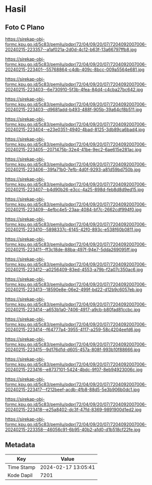 # Hasil

## Foto C Plano

https://sirekap-obj-formc.kpu.go.id/5c83/pemilu/pdpr/72/04/09/20/07/7204092007006-20240215-223357--a1af021a-2d0d-4c12-b63f-13a66797ffb8.jpg

https://sirekap-obj-formc.kpu.go.id/5c83/pemilu/pdpr/72/04/09/20/07/7204092007006-20240215-223401--55768864-c4db-409c-8bcc-009a5564e681.jpg

https://sirekap-obj-formc.kpu.go.id/5c83/pemilu/pdpr/72/04/09/20/07/7204092007006-20240215-223403--6e730910-5f3b-4fea-84d4-c4cba27bc642.jpg

https://sirekap-obj-formc.kpu.go.id/5c83/pemilu/pdpr/72/04/09/20/07/7204092007006-20240215-223403--d9681add-b493-488f-905b-39a64cf8b511.jpg

https://sirekap-obj-formc.kpu.go.id/5c83/pemilu/pdpr/72/04/09/20/07/7204092007006-20240215-223404--e23e0351-4940-4bad-8125-3db89ca6bad4.jpg

https://sirekap-obj-formc.kpu.go.id/5c83/pemilu/pdpr/72/04/09/20/07/7204092007006-20240215-223405--2071475b-32e4-41be-9ec2-6ae615e281ac.jpg

https://sirekap-obj-formc.kpu.go.id/5c83/pemilu/pdpr/72/04/09/20/07/7204092007006-20240215-223406--39fa71b0-7efb-4d0f-9293-a81d59bd750b.jpg

https://sirekap-obj-formc.kpu.go.id/5c83/pemilu/pdpr/72/04/09/20/07/7204092007006-20240215-223407--b4d90b26-e3cc-4a25-898d-feb8d8d9ed15.jpg

https://sirekap-obj-formc.kpu.go.id/5c83/pemilu/pdpr/72/04/09/20/07/7204092007006-20240215-223409--4efbc4e5-23aa-4084-bf7c-2662cdf994f0.jpg

https://sirekap-obj-formc.kpu.go.id/5c83/pemilu/pdpr/72/04/09/20/07/7204092007006-20240215-223410--5898337c-6145-42f0-893c-e538f60b0811.jpg

https://sirekap-obj-formc.kpu.go.id/5c83/pemilu/pdpr/72/04/09/20/07/7204092007006-20240215-223411--ff3c18de-88ba-497f-94e7-5dda269095ff.jpg

https://sirekap-obj-formc.kpu.go.id/5c83/pemilu/pdpr/72/04/09/20/07/7204092007006-20240215-223412--a0256409-83ed-4553-a79b-f2a07c350ac6.jpg

https://sirekap-obj-formc.kpu.go.id/5c83/pemilu/pdpr/72/04/09/20/07/7204092007006-20240215-223413--18590e8e-06e2-499f-bd22-d12b9c6057eb.jpg

https://sirekap-obj-formc.kpu.go.id/5c83/pemilu/pdpr/72/04/09/20/07/7204092007006-20240215-223414--a653b1a0-7406-4917-a9cb-b80fad81ccbc.jpg

https://sirekap-obj-formc.kpu.go.id/5c83/pemilu/pdpr/72/04/09/20/07/7204092007006-20240215-223414--f64777a4-3955-4117-a259-58c4204eefd6.jpg

https://sirekap-obj-formc.kpu.go.id/5c83/pemilu/pdpr/72/04/09/20/07/7204092007006-20240215-223415--9d176d1d-d605-457a-808f-993b10f88666.jpg

https://sirekap-obj-formc.kpu.go.id/5c83/pemilu/pdpr/72/04/09/20/07/7204092007006-20240215-223416--e8737101-5424-4bdc-9f07-8eb94923006c.jpg

https://sirekap-obj-formc.kpu.go.id/5c83/pemilu/pdpr/72/04/09/20/07/7204092007006-20240215-223417--f212beef-acdb-4fb8-88d5-5e3b906b0dc1.jpg

https://sirekap-obj-formc.kpu.go.id/5c83/pemilu/pdpr/72/04/09/20/07/7204092007006-20240215-223418--e25a8402-dc3f-47fd-8369-9891900d1ed2.jpg

https://sirekap-obj-formc.kpu.go.id/5c83/pemilu/pdpr/72/04/09/20/07/7204092007006-20240215-223358--46056c91-6b95-40b2-a1d0-d1b518cf22fe.jpg


## Metadata

| Key        | Value               |
| ---------- | ------------------- |
| Time Stamp | 2024-02-17 13:05:41 |
| Kode Dapil | 7201                |



